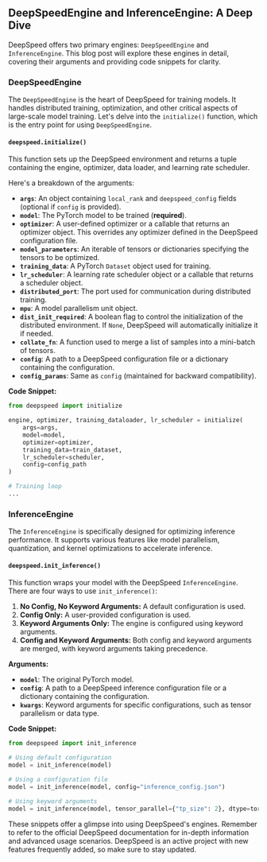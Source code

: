 ## DeepSpeedEngine and InferenceEngine: A Deep Dive

DeepSpeed offers two primary engines: `DeepSpeedEngine` and `InferenceEngine`. This blog post will explore these engines in detail, covering their arguments and providing code snippets for clarity.

### DeepSpeedEngine

The `DeepSpeedEngine` is the heart of DeepSpeed for training models. It handles distributed training, optimization, and other critical aspects of large-scale model training. Let's delve into the `initialize()` function, which is the entry point for using `DeepSpeedEngine`.

#### `deepspeed.initialize()`

This function sets up the DeepSpeed environment and returns a tuple containing the engine, optimizer, data loader, and learning rate scheduler. 

Here's a breakdown of the arguments:

*   **`args`**: An object containing `local_rank` and `deepspeed_config` fields (optional if `config` is provided).
*   **`model`**: The PyTorch model to be trained (**required**).
*   **`optimizer`**: A user-defined optimizer or a callable that returns an optimizer object. This overrides any optimizer defined in the DeepSpeed configuration file.
*   **`model_parameters`**: An iterable of tensors or dictionaries specifying the tensors to be optimized.
*   **`training_data`**: A PyTorch `Dataset` object used for training.
*   **`lr_scheduler`**: A learning rate scheduler object or a callable that returns a scheduler object.
*   **`distributed_port`**: The port used for communication during distributed training.
*   **`mpu`**: A model parallelism unit object.
*   **`dist_init_required`**: A boolean flag to control the initialization of the distributed environment. If `None`, DeepSpeed will automatically initialize it if needed.
*   **`collate_fn`**: A function used to merge a list of samples into a mini-batch of tensors.
*   **`config`**: A path to a DeepSpeed configuration file or a dictionary containing the configuration.
*   **`config_params`**: Same as `config` (maintained for backward compatibility).

**Code Snippet:**

```python
from deepspeed import initialize

engine, optimizer, training_dataloader, lr_scheduler = initialize(
    args=args,
    model=model,
    optimizer=optimizer,
    training_data=train_dataset,
    lr_scheduler=scheduler,
    config=config_path
)

# Training loop
...
```

### InferenceEngine

The `InferenceEngine` is specifically designed for optimizing inference performance. It supports various features like model parallelism, quantization, and kernel optimizations to accelerate inference.

#### `deepspeed.init_inference()`

This function wraps your model with the DeepSpeed `InferenceEngine`. There are four ways to use `init_inference()`:

1.  **No Config, No Keyword Arguments:**  A default configuration is used.
2.  **Config Only:** A user-provided configuration is used.
3.  **Keyword Arguments Only:**  The engine is configured using keyword arguments.
4.  **Config and Keyword Arguments:**  Both config and keyword arguments are merged, with keyword arguments taking precedence.

**Arguments:**

*   **`model`**: The original PyTorch model.
*   **`config`**: A path to a DeepSpeed inference configuration file or a dictionary containing the configuration.
*   **`kwargs`**: Keyword arguments for specific configurations, such as tensor parallelism or data type.

**Code Snippet:**

```python
from deepspeed import init_inference

# Using default configuration
model = init_inference(model)

# Using a configuration file
model = init_inference(model, config="inference_config.json")

# Using keyword arguments
model = init_inference(model, tensor_parallel={"tp_size": 2}, dtype=torch.half)
```

These snippets offer a glimpse into using DeepSpeed's engines. Remember to refer to the official DeepSpeed documentation for in-depth information and advanced usage scenarios.  DeepSpeed is an active project with new features frequently added, so make sure to stay updated.
